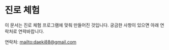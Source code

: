 # 진로 체험

이 문서는 진로 체험 프로그램에 맞춰 만들어진 것입니다. 궁금한 사항이 있으면 아래 연락처로 연락바랍니다.

연락처: <mailto:daeki88@gmail.com>